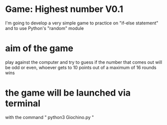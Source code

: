 # Game: Highest number V0.1

I'm going to develop a very simple game to practice on
"if-else statement" and to use Python's "random" module

# aim of the game

play against the computer and try to guess if the number that comes out will be odd or even, 
whoever gets to 10 points out of a maximum of 16 rounds wins

# the game will be launched via terminal

with the command " python3 Giochino.py "
